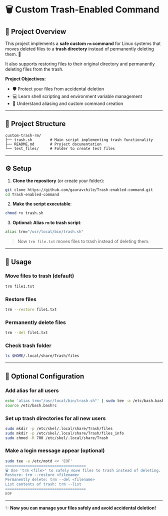 # 🗑️ Custom Trash-Enabled Command

## 🚀 Project Overview

This project implements a **safe custom `rm` command** for Linux systems that moves deleted files to a **trash directory** instead of permanently deleting them. 💾

It also supports restoring files to their original directory and permanently deleting files from the trash.

**Project Objectives:**

* 🛡️ Protect your files from accidental deletion
* 💻 Learn shell scripting and environment variable management
* 🔧 Understand aliasing and custom command creation

---

## 📁 Project Structure

```
custom-trash-rm/
├── trash.sh        # Main script implementing trash functionality
├── README.md       # Project documentation
└── test_files/     # Folder to create test files
```

---

## ⚙️ Setup

1. **Clone the repository** (or create your folder):

```bash
git clone https://github.com/gauravchile/Trash-enabled-command.git
cd Trash-enabled-command
```

2. **Make the script executable**:

```bash
chmod +x trash.sh
```

3. **Optional: Alias `rm` to trash script**:

```bash
alias trm="/usr/local/bin/trash.sh"
```

> Now `trm file.txt` moves files to trash instead of deleting them.

---

## 📝 Usage

### Move files to trash (default)

```bash
trm file1.txt
```

### Restore files

```bash
trm --restore file1.txt
```

### Permanently delete files

```bash
trm --del file1.txt
```

### Check trash folder

```bash
ls $HOME/.local/share/Trash/files
```

---

## 🔧 Optional Configuration

### Add alias for all users

```bash
echo 'alias trm="/usr/local/bin/trash.sh"' | sudo tee -a /etc/bash.bashrc
source /etc/bash.bashrc
```

### Set up trash directories for all new users

```bash
sudo mkdir -p /etc/skel/.local/share/Trash/files
sudo mkdir -p /etc/skel/.local/share/Trash/files_info
sudo chmod -R 700 /etc/skel/.local/share/Trash
```

### Make a login message appear (optional)

```bash
sudo tee -a /etc/motd << 'EOF'
====================================
🗑️ Use 'trm <file>' to safely move files to trash instead of deleting.
Restore: trm --restore <filename>
Permanently delete: trm --del <filename>
List contents of trash: trm --list
====================================
EOF
```

---

✨ **Now you can manage your files safely and avoid accidental deletion!**
